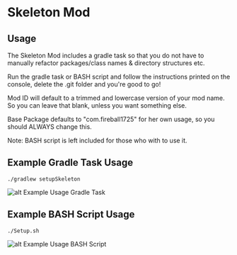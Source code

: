 # Skeleton Mod

## Usage
The Skeleton Mod includes a gradle task so that you do not have to manually refactor packages/class names & directory structures etc.

Run the gradle task or BASH script and follow the instructions printed on the console, delete the .git folder and you're good to go!

Mod ID will default to a trimmed and lowercase version of your mod name. So you can leave that blank, unless you want something else.

Base Package defaults to "com.fireball1725" for her own usage, so you should ALWAYS change this.

Note: BASH script is left included for those who with to use it.

## Example Gradle Task Usage
```
./gradlew setupSkeleton
```
![alt Example Usage Gradle Task](http://i.imgur.com/bVnfS6V.png "Example Usage Gradle Task") 

## Example BASH Script Usage
```
./Setup.sh
```
![alt Example Usage BASH Script](http://i.imgur.com/705N1iv.png "Example Usage BASH Script") 